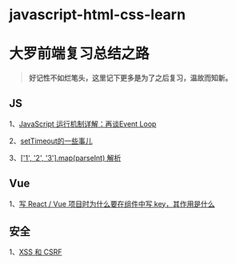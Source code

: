 # javascript-html-css-learn

# 大罗前端复习总结之路
> #### 好记性不如烂笔头，这里记下更多是为了之后复习，温故而知新。

## JS
1、[JavaScript 运行机制详解：再谈Event Loop](https://github.com/Luoyangs/javascript-html-css-learn/blob/master/javascript/JavaScript%20%E8%BF%90%E8%A1%8C%E6%9C%BA%E5%88%B6%E8%AF%A6%E8%A7%A3%EF%BC%9A%E5%86%8D%E8%B0%88Event%20Loop.md)

2、[setTimeout的一些事儿](https://github.com/Luoyangs/javascript-html-css-learn/blob/master/javascript/setTimeout%E7%9A%84%E4%B8%80%E4%BA%9B%E4%BA%8B%E5%84%BF.md)

3、[['1', '2', '3'].map(parseInt) 解析](https://github.com/Luoyangs/javascript-html-css-learn/blob/master/javascript/%5B'1'%2C%20'2'%2C%20'3'%5D.map(parseInt)%20%E8%A7%A3%E6%9E%90.md)


## Vue
1、[写 React / Vue 项目时为什么要在组件中写 key，其作用是什么](https://github.com/Luoyangs/javascript-html-css-learn/blob/master/vue/Vue%20%E9%A1%B9%E7%9B%AE%E6%97%B6%E4%B8%BA%E4%BB%80%E4%B9%88%E8%A6%81%E5%9C%A8%E7%BB%84%E4%BB%B6%E4%B8%AD%E5%86%99%20key%EF%BC%8C%E5%85%B6%E4%BD%9C%E7%94%A8%E6%98%AF%E4%BB%80%E4%B9%88.md)


## 安全
1、[XSS 和 CSRF]()